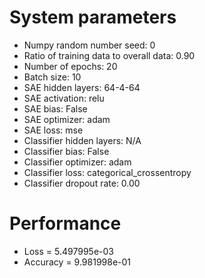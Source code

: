 # System parameters
  - Numpy random number seed: 0
  - Ratio of training data to overall data: 0.90
  - Number of epochs: 20
  - Batch size: 10
  - SAE hidden layers: 64-4-64
  - SAE activation: relu
  - SAE bias: False
  - SAE optimizer: adam
  - SAE loss: mse
  - Classifier hidden layers: N/A
  - Classifier bias: False
  - Classifier optimizer: adam
  - Classifier loss: categorical_crossentropy
  - Classifier dropout rate: 0.00
# Performance
  - Loss = 5.497995e-03
  - Accuracy = 9.981998e-01
